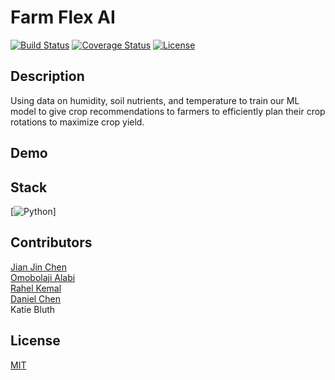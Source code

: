 # Farm Flex AI 

[![Build Status](https://img.shields.io/travis/username/reponame.svg?style=flat-square)](https://travis-ci.org/username/reponame)
[![Coverage Status](https://img.shields.io/coveralls/username/reponame.svg?style=flat-square)](https://coveralls.io/github/username/reponame)
[![License](https://img.shields.io/github/license/isayahc/python-sample-template.svg?style=flat-square)](LICENSE)

## Description

Using data on humidity, soil nutrients, and temperature to train our ML model to give crop recommendations to farmers to efficiently plan 
their crop rotations to maximize crop yield.  

## Demo



## Stack 
 [![Python](https://img.shields.io/badge/python-3670A0?style=for-the-badge&logo=python&logoColor=ffdd54)]

## Contributors
[Jian Jin Chen](https://github.com/JJC3321) <br />
[Omobolaji Alabi](https://github.com/SlinkyWalnut) <br />
[Rahel Kemal](https://github.com/rahelskemal) <br />
[Daniel Chen](https://github.com/dchen024) <br />
Katie Bluth

## License

[MIT](LICENSE)

